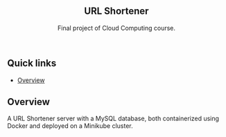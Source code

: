 <div id="top"></div>

<br />
<div align="center">

<h2 align="center">URL Shortener
</h2>
<p size=large> Final project of Cloud Computing course.</p>
<div align="center">
</div>
<br>
</div>


## Quick links

* [Overview](#overview)

## Overview

A URL Shortener server with a MySQL database, both containerized using Docker and deployed on a Minikube cluster.
